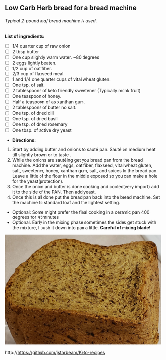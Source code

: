 <h2> Low Carb Herb bread for a bread machine </h2>

<h6>Typical 2-pound loaf bread machine is used.</h6>

**List of ingredients:**
 
- [ ] 1/4 quarter cup of raw onion
- [ ] 2 tbsp butter
- [ ] One cup slightly warm water. ~80 degrees
- [ ] 2 eggs lightly beaten.
- [ ] 1/2 cup of oat fiber.
- [ ] 2/3 cup of flaxseed meal.
- [ ] 1 and 1/4 one quarter cups of vital wheat gluten.
- [ ] One tsp. of salt.
- [ ] 2 tablespoons of keto friendly sweetener (Typically monk fruit)
- [ ] One teaspoon of honey.
- [ ] Half a teaspoon of as xanthan gum.
- [ ] 2 tablespoons of butter no salt.
- [ ] One tsp. of dried dill
- [ ] One tsp. of dried basil
- [ ] One tsp. of dried rosemary
- [ ] One tbsp. of active dry yeast
 
 
 
* **Directions:**
1. Start by adding butter and onions to sauté pan. Sauté on medium heat till slightly brown or to taste .
1. While the onions are sautéing get you bread pan from the bread machine. Add the water, eggs, oat fiber, flaxseed, vital wheat gluten, salt, sweetener, honey, xanthan gum, salt, and spices to the bread pan. Leave a little of the flour in the middle exposed so you can make a hole for the yeast(protection).
1. Once the onion and butter is done cooking and cooled(very import) add it to the side of the PAN. Then add yeast.
1. Once this is all done put the bread pan back into the bread machine. Set the machine to standard loaf and the lightest setting.
* Optional: Some might prefer the final cooking in a ceramic pan 400 degrees for 45minutes
* Optional. Early in the mixing phase sometimes the sides get stuck with the mixture, I push it down into pan a little. **Careful of mixing blade!**

![Github Logo](./pictures/herb-bread.jpg)

http://https://github.com/jstarbeam/Keto-recipes
